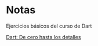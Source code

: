 # Notas

Ejercicios básicos del curso de Dart

[Dart: De cero hasta los detalles](https://fernando-herrera.com/#/curso/dart)